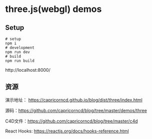 # three.js(webgl) demos

## Setup

```shell script
# setup
npm i
# development
npm run dev
# build
npm run build
```

http://localhost:8000/

## 资源

演示地址： https://capricorncd.github.io/blog/dist/three/index.html

源码：https://github.com/capricorncd/blog/tree/master/demos/three

C4D文件：https://github.com/capricorncd/blog/tree/master/c4d

React Hooks: https://reactjs.org/docs/hooks-reference.html



